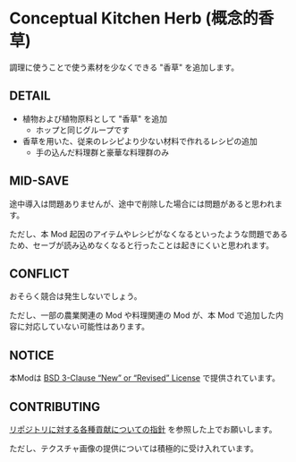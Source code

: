 # Conceptual Kitchen Herb (概念的香草)

調理に使うことで使う素材を少なくできる "香草" を追加します。

## DETAIL

- 植物および植物原料として "香草" を追加
  - ホップと同じグループです
- 香草を用いた、従来のレシピより少ない材料で作れるレシピの追加
  - 手の込んだ料理群と豪華な料理群のみ

## MID-SAVE

途中導入は問題ありませんが、途中で削除した場合には問題があると思われます。

ただし、本 Mod 起因のアイテムやレシピがなくなるといったような問題であるため、セーブが読み込めなくなると行ったことは起きにくいと思われます。

## CONFLICT

おそらく競合は発生しないでしょう。

ただし、一部の農業関連の Mod や料理関連の Mod が、本 Mod で追加した内容に対応していない可能性はあります。

## NOTICE

本Modは [BSD 3-Clause “New” or “Revised” License](LICENSE) で提供されています。

## CONTRIBUTING

[リポジトリに対する各種貢献についての指針](https://github.com/piet-rian/.github/blob/main/CONTRIBUTING.md) を参照した上でお願いします。

ただし、テクスチャ画像の提供については積極的に受け入れています。
